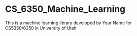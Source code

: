 # CS_6350_Machine_Learning
This is a machine learning library developed by Your Name for
CS5350/6350 in University of Utah
